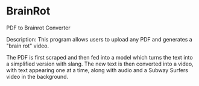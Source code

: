 # BrainRot
PDF to Brainrot Converter

Description: This program allows users to upload any PDF and generates a "brain rot" video.

The PDF is first scraped and then fed into a model which turns the text into a simplified version with slang. The new text is then converted into a video, with text appearing one at a time, along with audio and a Subway Surfers video in the background.
